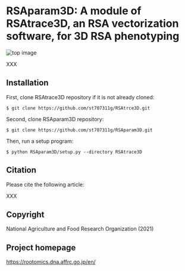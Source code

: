 # RSAparam3D: A module of RSAtrace3D, an RSA vectorization software, for 3D RSA phenotyping

![top image](figures/top_image.jpg) 

XXX

## Installation

First, clone RSAtrace3D repository if it is not already cloned:

    $ git clone https://github.com/st707311g/RSAtrce3D.git

Second, clone RSAparam3D repository:

    $ git clone https://github.com/st707311g/RSAparam3D.git

Then, run a setup program:

    $ python RSAparam3D/setup.py --directory RSAtrace3D

## Citation

Please cite the following article:

XXX

## Copyright

National Agriculture and Food Research Organization (2021)

## Project homepage
https://rootomics.dna.affrc.go.jp/en/
